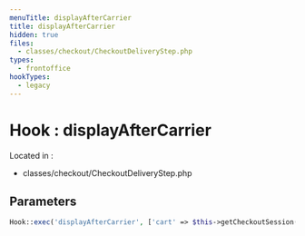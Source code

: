 ```yaml
---
menuTitle: displayAfterCarrier
title: displayAfterCarrier
hidden: true
files:
  - classes/checkout/CheckoutDeliveryStep.php
types:
  - frontoffice
hookTypes:
  - legacy
---
```


# Hook : displayAfterCarrier

Located in :

  - classes/checkout/CheckoutDeliveryStep.php

## Parameters

```php
Hook::exec('displayAfterCarrier', ['cart' => $this->getCheckoutSession()->getCart()]),
```